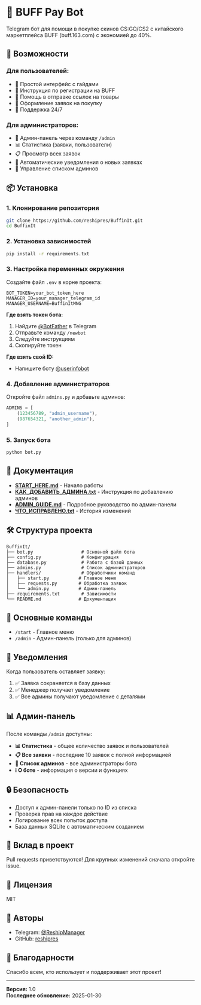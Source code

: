 # 💎 BUFF Pay Bot

Telegram бот для помощи в покупке скинов CS:GO/CS2 с китайского маркетплейса BUFF (buff.163.com) с экономией до 40%.

## 🚀 Возможности

### Для пользователей:
- 📱 Простой интерфейс с гайдами
- 🪪 Инструкция по регистрации на BUFF
- 🔗 Помощь в отправке ссылок на товары
- 🧾 Оформление заявок на покупку
- 💬 Поддержка 24/7

### Для администраторов:
- 🔐 Админ-панель через команду `/admin`
- 📊 Статистика (заявки, пользователи)
- 📋 Просмотр всех заявок
- 🔔 Автоматические уведомления о новых заявках
- 👥 Управление списком админов

## 📦 Установка

### 1. Клонирование репозитория
```bash
git clone https://github.com/reshipres/BuffinIt.git
cd BuffinIt
```

### 2. Установка зависимостей
```bash
pip install -r requirements.txt
```

### 3. Настройка переменных окружения

Создайте файл `.env` в корне проекта:
```env
BOT_TOKEN=your_bot_token_here
MANAGER_ID=your_manager_telegram_id
MANAGER_USERNAME=BuffinItMNG
```

**Где взять токен бота:**
1. Найдите [@BotFather](https://t.me/BotFather) в Telegram
2. Отправьте команду `/newbot`
3. Следуйте инструкциям
4. Скопируйте токен

**Где взять свой ID:**
- Напишите боту [@userinfobot](https://t.me/userinfobot)

### 4. Добавление администраторов

Откройте файл `admins.py` и добавьте админов:
```python
ADMINS = [
    (123456789, "admin_username"),
    (987654321, "another_admin"),
]
```

### 5. Запуск бота
```bash
python bot.py
```

## 📖 Документация

- **[START_HERE.md](START_HERE.md)** - Начало работы
- **[КАК_ДОБАВИТЬ_АДМИНА.txt](КАК_ДОБАВИТЬ_АДМИНА.txt)** - Инструкция по добавлению админов
- **[ADMIN_GUIDE.md](ADMIN_GUIDE.md)** - Подробное руководство по админ-панели
- **[ЧТО_ИСПРАВЛЕНО.txt](ЧТО_ИСПРАВЛЕНО.txt)** - История изменений

## 🛠️ Структура проекта

```
BuffinIt/
├── bot.py                  # Основной файл бота
├── config.py               # Конфигурация
├── database.py             # Работа с базой данных
├── admins.py               # Список администраторов
├── handlers/               # Обработчики команд
│   ├── start.py           # Главное меню
│   ├── requests.py        # Обработка заявок
│   └── admin.py           # Админ-панель
├── requirements.txt        # Зависимости
└── README.md              # Документация
```

## 🔑 Основные команды

- `/start` - Главное меню
- `/admin` - Админ-панель (только для админов)

## 🔔 Уведомления

Когда пользователь оставляет заявку:
1. ✅ Заявка сохраняется в базу данных
2. ✅ Менеджер получает уведомление
3. ✅ Все админы получают уведомление с деталями

## 📊 Админ-панель

После команды `/admin` доступны:
- **📊 Статистика** - общее количество заявок и пользователей
- **📋 Все заявки** - последние 10 заявок с полной информацией
- **👥 Список админов** - все администраторы бота
- **ℹ️ О боте** - информация о версии и функциях

## 🔒 Безопасность

- Доступ к админ-панели только по ID из списка
- Проверка прав на каждое действие
- Логирование всех попыток доступа
- База данных SQLite с автоматическим созданием

## 🤝 Вклад в проект

Pull requests приветствуются! Для крупных изменений сначала откройте issue.

## 📝 Лицензия

MIT

## 👤 Авторы

- Telegram: [@ReshipManager](https://t.me/ReshipManager)
- GitHub: [reshipres](https://github.com/reshipres)

## 🌟 Благодарности

Спасибо всем, кто использует и поддерживает этот проект!

---

**Версия:** 1.0  
**Последнее обновление:** 2025-01-30

